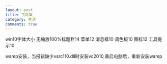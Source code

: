 ```yaml
---
layout: post
title: 飞鸟集
category: 生活
comments: true
---
```



win10字体大小
无缩放100%标题栏14
菜单12
消息框10
调色板10
图标12
工具提示10




wamp安装，当报错缺少vsrc110.dll时安装vc2010,重启电脑后，重新安装wamp
